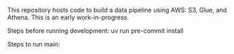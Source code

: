 This repository hosts code to build a data pipeline using AWS: S3, Glue, and Athena.
This is an early work-in-progress.

Steps before running development:
uv run pre-commit install

Steps to run main:
